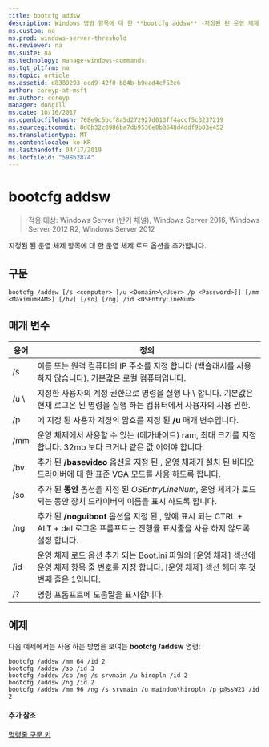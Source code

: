 ```yaml
---
title: bootcfg addsw
description: Windows 명령 항목에 대 한 **bootcfg addsw** -지정된 된 운영 체제 항목에 대 한 운영 체제 로드 옵션을 추가 합니다.
ms.custom: na
ms.prod: windows-server-threshold
ms.reviewer: na
ms.suite: na
ms.technology: manage-windows-commands
ms.tgt_pltfrm: na
ms.topic: article
ms.assetid: d8389293-ecd9-42f0-b84b-b9ead4cf52e6
author: coreyp-at-msft
ms.author: coreyp
manager: dongill
ms.date: 10/16/2017
ms.openlocfilehash: 768e9c5bcf8a5d272927d013ff4accf5c3237219
ms.sourcegitcommit: 0d0b32c8986ba7db9536e0b8648d4ddf9b03e452
ms.translationtype: MT
ms.contentlocale: ko-KR
ms.lasthandoff: 04/17/2019
ms.locfileid: "59862874"
---
```

# <a name="bootcfg-addsw"></a>bootcfg addsw

>적용 대상: Windows Server (반기 채널), Windows Server 2016, Windows Server 2012 R2, Windows Server 2012

지정된 된 운영 체제 항목에 대 한 운영 체제 로드 옵션을 추가합니다.

## <a name="syntax"></a>구문
```
bootcfg /addsw [/s <computer> [/u <Domain>\<User> /p <Password>]] [/mm <MaximumRAM>] [/bv] [/so] [/ng] /id <OSEntryLineNum>
```
## <a name="parameters"></a>매개 변수
|용어|정의|
|----|-------|
|/s <computer>|이름 또는 원격 컴퓨터의 IP 주소를 지정 합니다 (백슬래시를 사용 하지 않습니다). 기본값은 로컬 컴퓨터입니다.|
|/u <Domain>\\<User>|지정한 사용자의 계정 권한으로 명령을 실행 <User> 나 <Domain> \\ <User>합니다. 기본값은 현재 로그온 된 명령을 실행 하는 컴퓨터에서 사용자의 사용 권한.|
|/p <Password>|에 지정 된 사용자 계정의 암호를 지정 된 **/u** 매개 변수입니다.|
|/mm <MaximumRAM>|운영 체제에서 사용할 수 있는 (메가바이트) ram, 최대 크기를 지정 합니다. 32mb 보다 크거나 같은 값 이어야 합니다.|
|/bv|추가 된 **/basevideo** 옵션을 지정 된 <OSEntryLineNum>, 운영 체제가 설치 된 비디오 드라이버에 대 한 표준 VGA 모드를 사용 하도록 합니다.|
|/so|추가 된 **동안** 옵션을 지정 된 *OSEntryLineNum*, 운영 체제가 로드 되는 동안 장치 드라이버의 이름을 표시 하도록 합니다.|
|/ng|추가 된 **/noguiboot** 옵션을 지정 된 <OSEntryLineNum>, 앞에 표시 되는 CTRL + ALT + del 로그온 프롬프트는 진행률 표시줄을 사용 하지 않도록 설정 합니다.|
|/id <OSEntryLineNum>|운영 체제 로드 옵션 추가 되는 Boot.ini 파일의 [운영 체제] 섹션에 운영 체제 항목 줄 번호를 지정 합니다. [운영 체제] 섹션 헤더 후 첫 번째 줄은 1입니다.|
|/?|명령 프롬프트에 도움말을 표시합니다.|
## <a name="BKMK_examples"></a>예제
다음 예제에서는 사용 하는 방법을 보여는 **bootcfg /addsw** 명령:
```
bootcfg /addsw /mm 64 /id 2 
bootcfg /addsw /so /id 3 
bootcfg /addsw /so /ng /s srvmain /u hiropln /id 2 
bootcfg /addsw /ng /id 2 
bootcfg /addsw /mm 96 /ng /s srvmain /u maindom\hiropln /p p@ssW23 /id 2
```
#### <a name="additional-references"></a>추가 참조
[명령줄 구문 키](command-line-syntax-key.md)

